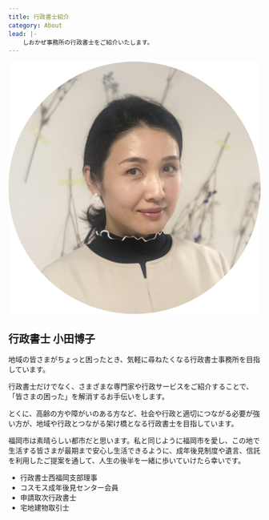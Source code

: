 ```yaml
---
title: 行政書士紹介
category: About
lead: |-
    しおかぜ事務所の行政書士をご紹介いたします。
---
```


![Administrative Scrivener](./images/administrative-scrivener.png)

## 行政書士 小田博子

地域の皆さまがちょっと困ったとき、気軽に尋ねたくなる行政書士事務所を目指しています。

行政書士だけでなく、さまざまな専門家や行政サービスをご紹介することで、「皆さまの困った」を解消するお手伝いをします。

とくに、高齢の方や障がいのある方など、社会や行政と適切につながる必要が強い方が、地域や行政とつながる架け橋となる行政書士を目指しています。

福岡市は素晴らしい都市だと思います。私と同じように福岡市を愛し、この地で生活する皆さまが最期まで安心し生活できるように、成年後見制度や遺言、信託を利用したご提案を通して、人生の後半を一緒に歩いていけたら幸いです。

- 行政書士西福岡支部理事
- コスモス成年後見センター会員
- 申請取次行政書士
- 宅地建物取引士
